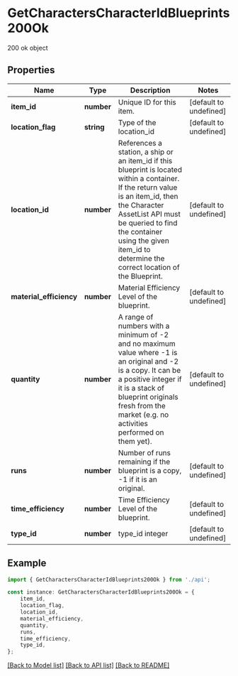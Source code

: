 # GetCharactersCharacterIdBlueprints200Ok

200 ok object

## Properties

Name | Type | Description | Notes
------------ | ------------- | ------------- | -------------
**item_id** | **number** | Unique ID for this item. | [default to undefined]
**location_flag** | **string** | Type of the location_id | [default to undefined]
**location_id** | **number** | References a station, a ship or an item_id if this blueprint is located within a container. If the return value is an item_id, then the Character AssetList API must be queried to find the container using the given item_id to determine the correct location of the Blueprint. | [default to undefined]
**material_efficiency** | **number** | Material Efficiency Level of the blueprint. | [default to undefined]
**quantity** | **number** | A range of numbers with a minimum of -2 and no maximum value where -1 is an original and -2 is a copy. It can be a positive integer if it is a stack of blueprint originals fresh from the market (e.g. no activities performed on them yet). | [default to undefined]
**runs** | **number** | Number of runs remaining if the blueprint is a copy, -1 if it is an original. | [default to undefined]
**time_efficiency** | **number** | Time Efficiency Level of the blueprint. | [default to undefined]
**type_id** | **number** | type_id integer | [default to undefined]

## Example

```typescript
import { GetCharactersCharacterIdBlueprints200Ok } from './api';

const instance: GetCharactersCharacterIdBlueprints200Ok = {
    item_id,
    location_flag,
    location_id,
    material_efficiency,
    quantity,
    runs,
    time_efficiency,
    type_id,
};
```

[[Back to Model list]](../README.md#documentation-for-models) [[Back to API list]](../README.md#documentation-for-api-endpoints) [[Back to README]](../README.md)
